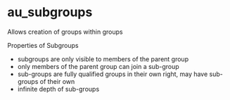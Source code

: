 au_subgroups
============

Allows creation of groups within groups

Properties of Subgroups
- subgroups are only visible to members of the parent group
- only members of the parent group can join a sub-group
- sub-groups are fully qualified groups in their own right, may have sub-groups of their own
- infinite depth of sub-groups